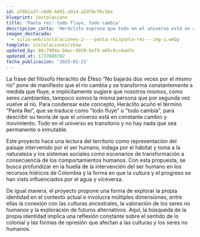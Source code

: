 ```yaml
---
id: a78b2a37-c0d8-4d91-a914-a2df8cf6c5be
blueprint: instalacione
title: 'Panta rei: todo fluye, todo cambia'
descripcion_corta: 'Heráclito expresa que todo en el universo está en constante cambio con su concepto "Panta Rei".'
imagen_destacada:
  - sitio-web/instalaciones-2----panta-rei/panta-rei---img-1.webp
template: instalaciones/show
updated_by: 86c7904a-b6ec-4929-bef9-a65c9cc4adfe
updated_at: 1737688702
fecha_publicacion: '2025-01-21'
---
```

La frase del filósofo Heráclito de Éfeso “No bajarás dos veces por el mismo río” pone de manifiesto que el río cambia y se transforma constantemente a medida que fluye, e implícitamente sugiere que nosotros mismos, como seres cambiantes, tampoco somos la misma persona que por segunda vez vuelve al río. Para condensar este concepto, Heráclito acuñó el término “Panta Rei”, que se traduce como "todo fluye" o "todo cambia", para describir su teoría de que el universo está en constante cambio y movimiento. Todo en el universo es transitorio y no hay nada que sea permanente o inmutable.

Este proyecto hace una lectura del territorio como representación del paisaje intervenido por el ser humano, indaga por el hábitat y toma a la naturaleza y los sistemas sociales como escenarios de transformación a consecuencia de los comportamientos humanos. Con esta propuesta, se busca profundizar en la huella de la intervención del ser humano en los recursos hídricos de Colombia y la forma en que la cultura y el progreso se han visto influenciados por el agua y viceversa.

De igual manera, el proyecto propone una forma de explorar la propia identidad en el contexto actual e involucra múltiples dimensiones, entre ellas la conexión con las culturas ancestrales, la valoración de los seres no humanos y la exploración de futuros alternativos. Aquí, la búsqueda de la propia identidad implica una reflexión constante sobre el sentido de lo colonial y las formas de opresión que afectan a las culturas y los seres no humanos.
